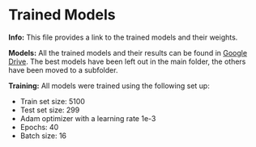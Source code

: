 # Trained Models

**Info:** This file provides a link to the trained models and their weights.

**Models:** All the trained models and their results can be found in [Google Drive](https://drive.google.com/drive/folders/1xrU92HZb4FoEOAKZw2ILF2h9hZiaqxma?usp=sharing).
The best models have been left out in the main folder, the others have been moved to a subfolder.

**Training:**
All models were trained using the following set up:
- Train set size: 5100 
- Test set size: 299
- Adam optimizer with a learning rate 1e-3
- Epochs: 40
- Batch size: 16
